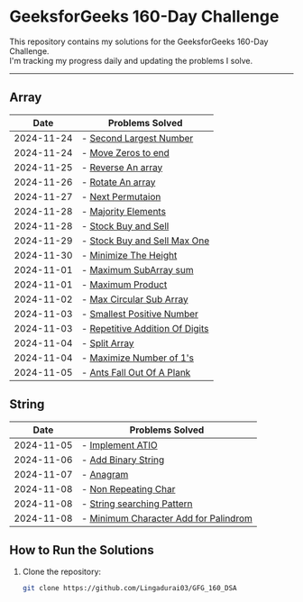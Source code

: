 # GeeksforGeeks 160-Day Challenge

This repository contains my solutions for the GeeksforGeeks 160-Day Challenge.  
I'm tracking my progress daily and updating the problems I solve.

---

## **Array**

| Date       | Problems Solved                                                                           |
| ---------- | ----------------------------------------------------------------------------------------- |
| 2024-11-24 | - [Second Largest Number](./Arrays/SecondLargestNumber.java)                              |
| 2024-11-24 | - [Move Zeros to end](./Arrays/MoveZerosToEnd.java)                                       |
| 2024-11-25 | - [Reverse An array](./Arrays/ReverseAnArray.java)                                        |
| 2024-11-26 | - [Rotate An array](./Arrays/RotateAnArray.java)                                          |
| 2024-11-27 | - [Next Permutaion](./Arrays/NextPermutation.java)                                        |
| 2024-11-28 | - [Majority Elements](./Arrays/MajorityElement.java)                                      |
| 2024-11-28 | - [Stock Buy and Sell](./Arrays/StockBuyandSell.java)                                     |
| 2024-11-29 | - [Stock Buy and Sell Max One](./Arrays/StocksBuyAndSellMaxOne.java)                      |
| 2024-11-30 | - [Minimize The Height](./Arrays/MinimizeTheHeight.java)                                  |
| 2024-11-01 | - [Maximum SubArray sum](./Arrays/MaximumSubarraySum.java)                                |
| 2024-11-01 | - [Maximum Product](./Arrays/MaximumProduct.java)                                         |
| 2024-11-02 | - [Max Circular Sub Array](./Arrays/MaxCircularSubArray.java)                             |
| 2024-11-03 | - [Smallest Positive Number](./Arrays/SmallestPositiveNumber.java)                        |
| 2024-11-03 | - [Repetitive Addition Of Digits](./Arrays/BonusProblems/RepetitiveAdditionOfDigits.java) |
| 2024-11-04 | - [Split Array](./Arrays/BonusProblems/SplitArray.java)                                   |
| 2024-11-04 | - [Maximize Number of 1's](./Arrays/BonusProblems/MaximizeNumberOf1s.java)                |
| 2024-11-05 | - [Ants Fall Out Of A Plank](./Arrays/BonusProblems/AntsFallOutOfAPlank.java)             |

## **String**

| Date       | Problems Solved                                                                          |
| ---------- | ---------------------------------------------------------------------------------------- |
| 2024-11-05 | - [Implement ATIO](./Strings/ImplementAtoi.java)                                         |
| 2024-11-06 | - [Add Binary String](./Strings/AddBinaryStrings.java)                                   |
| 2024-11-07 | - [Anagram](./Strings/Anagram.java)                                                      |
| 2024-11-08 | - [Non Repeating Char](./Strings/NonRepeatingChar.java)                                  |
| 2024-11-08 | - [String searching Pattern](./Strings/StringSearchPattern.java)                         |
| 2024-11-08 | - [Minimum Character Add for Palindrom](./Strings/MinimumCharacterAddForPalindrome.java) |

## **How to Run the Solutions**

1. Clone the repository:
   ```bash
   git clone https://github.com/Lingadurai03/GFG_160_DSA
   ```
